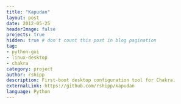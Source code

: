 ```yaml
---
title: "Kapudan"
layout: post
date: 2012-05-25
headerImage: false
projects: true
hidden: true # don't count this post in blog pagination
tag:
- python-gui
- linux-desktop
- chakra
category: project
author: rshipp
description: First-boot desktop configuration tool for Chakra.
externalLink: https://github.com/rshipp/kapudan
language: Python
---
```

